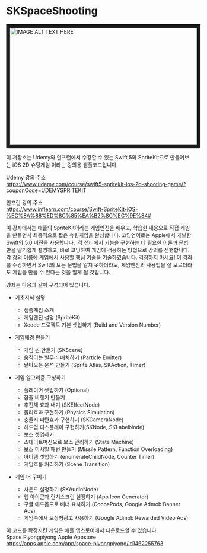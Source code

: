 # SKSpaceShooting

<a href="http://www.youtube.com/watch?feature=player_embedded&v=-kJKCyQnzcw
" target="_blank"><img src="http://img.youtube.com/vi/-kJKCyQnzcw/0.jpg" 
alt="IMAGE ALT TEXT HERE" width="560" height="315" border="10" /></a>

이 저장소는 Udemy와 인프런에서 수강할 수 있는 Swift 5와 SpriteKit으로 만들어보는 iOS 2D 슈팅게임 이라는 강의용 샘플코드입니다.

Udemy 강의 주소<br>
https://www.udemy.com/course/swift5-spritekit-ios-2d-shooting-game/?couponCode=UDEMYSPRITEKIT

인프런 강의 주소<br>
https://www.inflearn.com/course/Swift-SpriteKit-iOS-%EC%8A%88%ED%8C%85%EA%B2%8C%EC%9E%84#

이 강좌에서는 애플의 SpriteKit이라는 게임엔진을 배우고, 학습한 내용으로 직접 게임을 만들면서 최종적으로 짧은 슈팅게임을 완성합니다. 코딩언어로는 Apple에서 개발한 Swift의 5.0 버전을 사용합니다.  각 챕터에서 기능을 구현하는 데 필요한 이론과 문법만을 알기쉽게 설명하고, 바로 코딩하여 게임에 적용하는 방법으로 강의를 진행합니다. 각 강의 이름에 게임에서 사용할 핵심 기술을 기술하였습니다. 걱정하지 마세요! 이 강좌를 수강하면서 Swift의 모든 문법을 알지 못하더라도, 게임엔진의 사용법을 잘 모르더라도 게임을 만들 수 있다는 것을 알게 될 것입니다.


강좌는 다음과 같이 구성되어 있습니다.
- 기초지식 설명
  - 샘플게임 소개
  - 게임엔진 설명 (SpriteKit)
  - Xcode 프로젝트 기본 셋업하기 (Build and Version Number)

- 게임배경 만들기
  - 게임 씬 만들기 (SKScene)
  - 움직이는 별무리 배치하기 (Particle Emitter)
  - 날아오는 운석 만들기 (Sprite Atlas, SKAction, Timer)

- 게임 알고리즘 구성하기
  - 플레이어 셋업하기 (Optional)
  - 잡졸 비행기 만들기
  - 추진체 효과 내기 (SKEffectNode)
  - 물리효과 구현하기 (Physics Simulation)
  - 충돌시 피탄효과 구현하기 (SKCameraNode)
  - 헤드업 디스플레이 구현하기(SKNode, SKLabelNode)
  - 보스 셋업하기
  - 스테이트머신으로 보스 관리하기 (State Machine)
  - 보스 미사일 패턴 만들기 (Missile Pattern, Function Overloading)
  - 아이템 셋업하기 (enumerateChildNode, Counter Timer)
  - 게임흐름 처리하기 (Scene Transition)

- 게임 더 꾸미기
  - 사운드 설정하기 (SKAudioNode)
  - 앱 아이콘과 런치스크린 설정하기 (App Icon Generator)
  - 구글 애드몹으로 배너 표시하기 (CocoaPods, Google Admob Banner Ads)
  - 게임속에서 보상형광고 사용하기 (Google Admob Rewarded Video Ads)



이 코드를 확장시킨 게임은 애플 앱스토어에서 다운로드할 수 있습니다.<br>
Space Piyongpiyong Apple Appstore<br>
https://apps.apple.com/app/space-piyongpiyong/id1462255763

